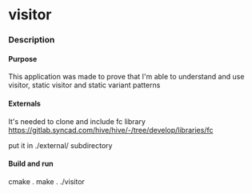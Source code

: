 # visitor

### Description

#### Purpose
This application was made to prove that I'm  able to understand and use visitor, static visitor and static variant
patterns

#### Externals
It's needed to clone and include fc library 
https://gitlab.syncad.com/hive/hive/-/tree/develop/libraries/fc

put it in ./external/ subdirectory

#### Build and run
cmake .
make .
./visitor